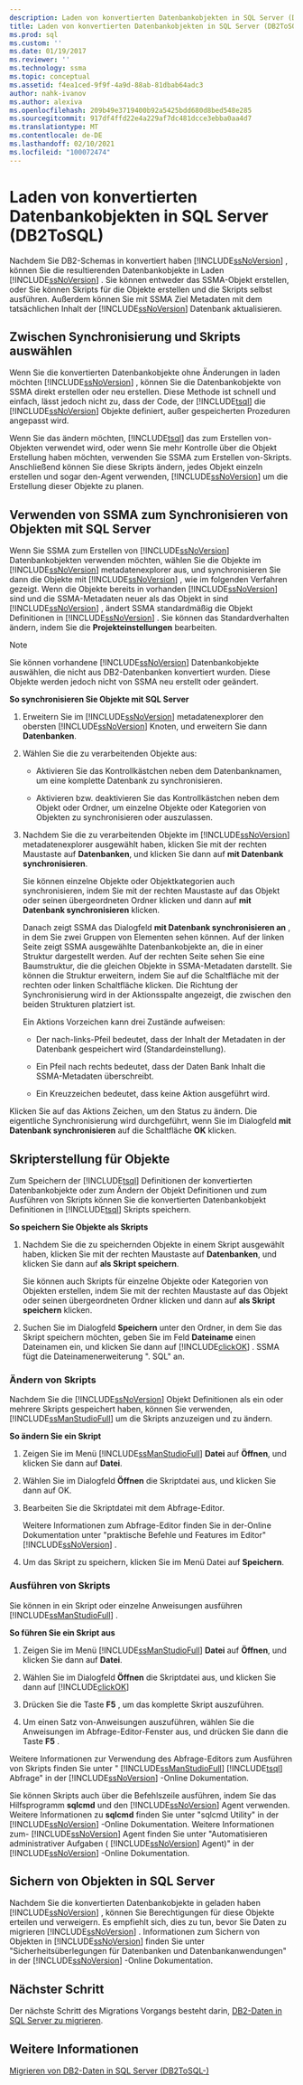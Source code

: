 ```yaml
---
description: Laden von konvertierten Datenbankobjekten in SQL Server (DB2ToSQL)
title: Laden von konvertierten Datenbankobjekten in SQL Server (DB2ToSQL) | Microsoft-Dokumentation
ms.prod: sql
ms.custom: ''
ms.date: 01/19/2017
ms.reviewer: ''
ms.technology: ssma
ms.topic: conceptual
ms.assetid: f4ea1ced-9f9f-4a9d-88ab-81dbab64adc3
author: nahk-ivanov
ms.author: alexiva
ms.openlocfilehash: 209b49e3719400b92a5425bdd680d8bed548e285
ms.sourcegitcommit: 917df4ffd22e4a229af7dc481dcce3ebba0aa4d7
ms.translationtype: MT
ms.contentlocale: de-DE
ms.lasthandoff: 02/10/2021
ms.locfileid: "100072474"
---
```

# <a name="loading-converted-database-objects-into-sql-server-db2tosql"></a>Laden von konvertierten Datenbankobjekten in SQL Server (DB2ToSQL)
Nachdem Sie DB2-Schemas in konvertiert haben [!INCLUDE[ssNoVersion](../../includes/ssnoversion-md.md)] , können Sie die resultierenden Datenbankobjekte in Laden [!INCLUDE[ssNoVersion](../../includes/ssnoversion-md.md)] . Sie können entweder das SSMA-Objekt erstellen, oder Sie können Skripts für die Objekte erstellen und die Skripts selbst ausführen. Außerdem können Sie mit SSMA Ziel Metadaten mit dem tatsächlichen Inhalt der [!INCLUDE[ssNoVersion](../../includes/ssnoversion-md.md)] Datenbank aktualisieren.  
  
## <a name="choosing-between-synchronization-and-scripts"></a>Zwischen Synchronisierung und Skripts auswählen  
Wenn Sie die konvertierten Datenbankobjekte ohne Änderungen in laden möchten [!INCLUDE[ssNoVersion](../../includes/ssnoversion-md.md)] , können Sie die Datenbankobjekte von SSMA direkt erstellen oder neu erstellen. Diese Methode ist schnell und einfach, lässt jedoch nicht zu, dass der Code, der [!INCLUDE[tsql](../../includes/tsql-md.md)] die [!INCLUDE[ssNoVersion](../../includes/ssnoversion-md.md)] Objekte definiert, außer gespeicherten Prozeduren angepasst wird.  
  
Wenn Sie das ändern möchten, [!INCLUDE[tsql](../../includes/tsql-md.md)] das zum Erstellen von-Objekten verwendet wird, oder wenn Sie mehr Kontrolle über die Objekt Erstellung haben möchten, verwenden Sie SSMA zum Erstellen von-Skripts. Anschließend können Sie diese Skripts ändern, jedes Objekt einzeln erstellen und sogar den-Agent verwenden, [!INCLUDE[ssNoVersion](../../includes/ssnoversion-md.md)] um die Erstellung dieser Objekte zu planen.  
  
## <a name="using-ssma-to-synchronize-objects-with-sql-server"></a>Verwenden von SSMA zum Synchronisieren von Objekten mit SQL Server  
Wenn Sie SSMA zum Erstellen von [!INCLUDE[ssNoVersion](../../includes/ssnoversion-md.md)] Datenbankobjekten verwenden möchten, wählen Sie die Objekte im [!INCLUDE[ssNoVersion](../../includes/ssnoversion-md.md)] metadatenexplorer aus, und synchronisieren Sie dann die Objekte mit [!INCLUDE[ssNoVersion](../../includes/ssnoversion-md.md)] , wie im folgenden Verfahren gezeigt. Wenn die Objekte bereits in vorhanden [!INCLUDE[ssNoVersion](../../includes/ssnoversion-md.md)] sind und die SSMA-Metadaten neuer als das Objekt in sind [!INCLUDE[ssNoVersion](../../includes/ssnoversion-md.md)] , ändert SSMA standardmäßig die Objekt Definitionen in [!INCLUDE[ssNoVersion](../../includes/ssnoversion-md.md)] . Sie können das Standardverhalten ändern, indem Sie die **Projekteinstellungen** bearbeiten.  
  
> [!NOTE]  
> Sie können vorhandene [!INCLUDE[ssNoVersion](../../includes/ssnoversion-md.md)] Datenbankobjekte auswählen, die nicht aus DB2-Datenbanken konvertiert wurden. Diese Objekte werden jedoch nicht von SSMA neu erstellt oder geändert.  
  
**So synchronisieren Sie Objekte mit SQL Server**  
  
1.  Erweitern Sie im [!INCLUDE[ssNoVersion](../../includes/ssnoversion-md.md)] metadatenexplorer den obersten [!INCLUDE[ssNoVersion](../../includes/ssnoversion-md.md)] Knoten, und erweitern Sie dann **Datenbanken**.  
  
2.  Wählen Sie die zu verarbeitenden Objekte aus:  
  
    -   Aktivieren Sie das Kontrollkästchen neben dem Datenbanknamen, um eine komplette Datenbank zu synchronisieren.  
  
    -   Aktivieren bzw. deaktivieren Sie das Kontrollkästchen neben dem Objekt oder Ordner, um einzelne Objekte oder Kategorien von Objekten zu synchronisieren oder auszulassen.  
  
3.  Nachdem Sie die zu verarbeitenden Objekte im [!INCLUDE[ssNoVersion](../../includes/ssnoversion-md.md)] metadatenexplorer ausgewählt haben, klicken Sie mit der rechten Maustaste auf **Datenbanken**, und klicken Sie dann auf **mit Datenbank synchronisieren**.  
  
    Sie können einzelne Objekte oder Objektkategorien auch synchronisieren, indem Sie mit der rechten Maustaste auf das Objekt oder seinen übergeordneten Ordner klicken und dann auf  **mit Datenbank synchronisieren** klicken.  
  
    Danach zeigt SSMA das Dialogfeld **mit Datenbank synchronisieren an** , in dem Sie zwei Gruppen von Elementen sehen können. Auf der linken Seite zeigt SSMA ausgewählte Datenbankobjekte an, die in einer Struktur dargestellt werden. Auf der rechten Seite sehen Sie eine Baumstruktur, die die gleichen Objekte in SSMA-Metadaten darstellt. Sie können die Struktur erweitern, indem Sie auf die Schaltfläche mit der rechten oder linken Schaltfläche klicken. Die Richtung der Synchronisierung wird in der Aktionsspalte angezeigt, die zwischen den beiden Strukturen platziert ist.  
  
    Ein Aktions Vorzeichen kann drei Zustände aufweisen:  
  
    -   Der nach-links-Pfeil bedeutet, dass der Inhalt der Metadaten in der Datenbank gespeichert wird (Standardeinstellung).  
  
    -   Ein Pfeil nach rechts bedeutet, dass der Daten Bank Inhalt die SSMA-Metadaten überschreibt.  
  
    -   Ein Kreuzzeichen bedeutet, dass keine Aktion ausgeführt wird.  
  
Klicken Sie auf das Aktions Zeichen, um den Status zu ändern. Die eigentliche Synchronisierung wird durchgeführt, wenn Sie im Dialogfeld **mit Datenbank synchronisieren** auf die Schaltfläche **OK** klicken.  
  
## <a name="scripting-objects"></a>Skripterstellung für Objekte  
Zum Speichern der [!INCLUDE[tsql](../../includes/tsql-md.md)] Definitionen der konvertierten Datenbankobjekte oder zum Ändern der Objekt Definitionen und zum Ausführen von Skripts können Sie die konvertierten Datenbankobjekt Definitionen in [!INCLUDE[tsql](../../includes/tsql-md.md)] Skripts speichern.  
  
**So speichern Sie Objekte als Skripts**  
  
1.  Nachdem Sie die zu speichernden Objekte in einem Skript ausgewählt haben, klicken Sie mit der rechten Maustaste auf **Datenbanken**, und klicken Sie dann auf **als Skript speichern**.  
  
    Sie können auch Skripts für einzelne Objekte oder Kategorien von Objekten erstellen, indem Sie mit der rechten Maustaste auf das Objekt oder seinen übergeordneten Ordner klicken und dann auf **als Skript speichern** klicken.  
  
2.  Suchen Sie im Dialogfeld **Speichern** unter den Ordner, in dem Sie das Skript speichern möchten, geben Sie im Feld **Dateiname** einen Dateinamen ein, und klicken Sie dann auf [!INCLUDE[clickOK](../../includes/clickok-md.md)] . SSMA fügt die Dateinamenerweiterung ". SQL" an.  
  
### <a name="modifying-scripts"></a>Ändern von Skripts  
Nachdem Sie die [!INCLUDE[ssNoVersion](../../includes/ssnoversion-md.md)] Objekt Definitionen als ein oder mehrere Skripts gespeichert haben, können Sie verwenden, [!INCLUDE[ssManStudioFull](../../includes/ssmanstudiofull-md.md)] um die Skripts anzuzeigen und zu ändern.  
  
**So ändern Sie ein Skript**  
  
1.  Zeigen Sie im Menü [!INCLUDE[ssManStudioFull](../../includes/ssmanstudiofull-md.md)] **Datei** auf **Öffnen**, und klicken Sie dann auf **Datei**.  
  
2.  Wählen Sie im Dialogfeld **Öffnen** die Skriptdatei aus, und klicken Sie dann auf OK.
  
3.  Bearbeiten Sie die Skriptdatei mit dem Abfrage-Editor.  
  
    Weitere Informationen zum Abfrage-Editor finden Sie in der-Online Dokumentation unter "praktische Befehle und Features im Editor" [!INCLUDE[ssNoVersion](../../includes/ssnoversion-md.md)] .  
  
4.  Um das Skript zu speichern, klicken Sie im Menü Datei auf **Speichern**.  
  
### <a name="running-scripts"></a>Ausführen von Skripts  
Sie können in ein Skript oder einzelne Anweisungen ausführen [!INCLUDE[ssManStudioFull](../../includes/ssmanstudiofull-md.md)] .  
  
**So führen Sie ein Skript aus**  
  
1.  Zeigen Sie im Menü [!INCLUDE[ssManStudioFull](../../includes/ssmanstudiofull-md.md)] **Datei** auf **Öffnen**, und klicken Sie dann auf **Datei**.  
  
2.  Wählen Sie im Dialogfeld **Öffnen** die Skriptdatei aus, und klicken Sie dann auf [!INCLUDE[clickOK](../../includes/clickok-md.md)]  
  
3.  Drücken Sie die Taste **F5** , um das komplette Skript auszuführen.  
  
4.  Um einen Satz von-Anweisungen auszuführen, wählen Sie die Anweisungen im Abfrage-Editor-Fenster aus, und drücken Sie dann die Taste **F5** .  
  
Weitere Informationen zur Verwendung des Abfrage-Editors zum Ausführen von Skripts finden Sie unter " [!INCLUDE[ssManStudioFull](../../includes/ssmanstudiofull-md.md)] [!INCLUDE[tsql](../../includes/tsql-md.md)] Abfrage" in der [!INCLUDE[ssNoVersion](../../includes/ssnoversion-md.md)] -Online Dokumentation.  
  
Sie können Skripts auch über die Befehlszeile ausführen, indem Sie das Hilfsprogramm **sqlcmd** und den [!INCLUDE[ssNoVersion](../../includes/ssnoversion-md.md)] Agent verwenden. Weitere Informationen zu **sqlcmd** finden Sie unter "sqlcmd Utility" in der [!INCLUDE[ssNoVersion](../../includes/ssnoversion-md.md)] -Online Dokumentation. Weitere Informationen zum- [!INCLUDE[ssNoVersion](../../includes/ssnoversion-md.md)] Agent finden Sie unter "Automatisieren administrativer Aufgaben ( [!INCLUDE[ssNoVersion](../../includes/ssnoversion-md.md)] Agent)" in der [!INCLUDE[ssNoVersion](../../includes/ssnoversion-md.md)] -Online Dokumentation.  
  
## <a name="securing-objects-in-sql-server"></a>Sichern von Objekten in SQL Server  
Nachdem Sie die konvertierten Datenbankobjekte in geladen haben [!INCLUDE[ssNoVersion](../../includes/ssnoversion-md.md)] , können Sie Berechtigungen für diese Objekte erteilen und verweigern. Es empfiehlt sich, dies zu tun, bevor Sie Daten zu migrieren [!INCLUDE[ssNoVersion](../../includes/ssnoversion-md.md)] . Informationen zum Sichern von Objekten in [!INCLUDE[ssNoVersion](../../includes/ssnoversion-md.md)] finden Sie unter "Sicherheitsüberlegungen für Datenbanken und Datenbankanwendungen" in der [!INCLUDE[ssNoVersion](../../includes/ssnoversion-md.md)] -Online Dokumentation.  
  
## <a name="next-step"></a>Nächster Schritt  
Der nächste Schritt des Migrations Vorgangs besteht darin, [DB2-Daten in SQL Server zu migrieren](./migrating-db2-data-into-sql-server-db2tosql.md).  
  
## <a name="see-also"></a>Weitere Informationen  
[Migrieren von DB2-Daten in SQL Server &#40;DB2ToSQL-&#41;](../../ssma/db2/migrating-db2-data-into-sql-server-db2tosql.md)  
